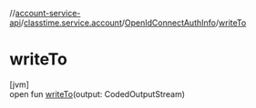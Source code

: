 //[account-service-api](../../../index.md)/[classtime.service.account](../index.md)/[OpenIdConnectAuthInfo](index.md)/[writeTo](write-to.md)

# writeTo

[jvm]\
open fun [writeTo](write-to.md)(output: CodedOutputStream)
